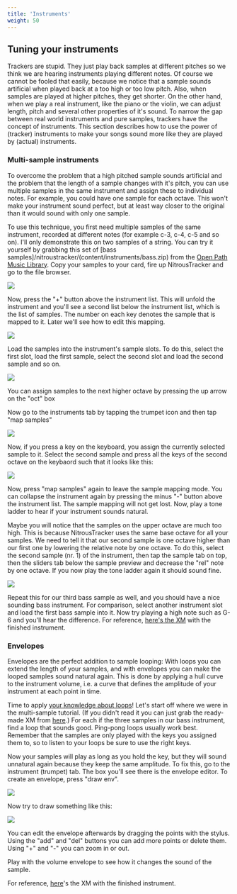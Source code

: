 ```yaml
---
title: 'Instruments'
weight: 50
---
```


## Tuning your instruments

Trackers are stupid. They just play back samples at different pitches so
we think we are hearing instruments playing different notes. Of course
we cannot be fooled that easily, because we notice that a sample sounds
artificial when played back at a too high or too low pitch. Also, when
samples are played at higher pitches, they get shorter. On the other
hand, when we play a real instrument, like the piano or the violin, we
can adjust length, pitch and several other properties of it\'s sound. To
narrow the gap between real world instruments and pure samples, trackers
have the concept of instruments. This section describes how to use the
power of (tracker) instruments to make your songs sound more like they
are played by (actual) instruments.

### Multi-sample instruments

To overcome the problem that a high pitched sample sounds artificial and
the problem that the length of a sample changes with it\'s pitch, you
can use multiple samples in the same instrument and assign these to
individual notes. For example, you could have one sample for each
octave. This won\'t make your instrument sound perfect, but at least way
closer to the original than it would sound with only one sample.

To use this technique, you first need multiple samples of the same
instrument, recorded at different notes (for example c-3, c-4, c-5 and
so on). I\'ll only demonstrate this on two samples of a string. You can
try it yourself by grabbing this set of [bass
samples]/nitroustracker/(content/instruments/bass.zip) from the [Open Path Music
Library](http://www.archive.org/details/OpenPathMusic44V3).
Copy your samples to your card, fire up NitrousTracker and go to the file
browser.

![](/nitroustracker/content/instruments/1.png)

Now, press the \"+\" button above the instrument list. This will unfold
the instrument and you\'ll see a second list below the instrument list,
which is the list of samples. The number on each key denotes the sample
that is mapped to it. Later we\'ll see how to edit this mapping.

![](/nitroustracker/content/instruments/2.png)

Load the samples into the instrument\'s sample slots. To do this, select
the first slot, load the first sample, select the second slot and load
the second sample and so on.

![](/nitroustracker/content/instruments/3.png)

You can assign samples to the next higher octave by pressing the up
arrow on the \"oct\" box

Now go to the instruments tab by tapping the trumpet icon and then tap
\"map samples\"

![](/nitroustracker/content/instruments/4.png)

Now, if you press a key on the keyboard, you assign the currently
selected sample to it. Select the second sample and press all the keys
of the second octave on the keybaord such that it looks like this:

![](/nitroustracker/content/instruments/5.png)

Now, press \"map samples\" again to leave the sample mapping mode. You
can collapse the instrument again by pressing the minus \"-\" button
above the instrument list. The sample mapping will not get lost. Now,
play a tone ladder to hear if your instrument sounds natural.

Maybe you will notice that the samples on the upper octave are much too
high. This is because NitrousTracker uses the same base octave for all
your samples. We need to tell it that our second sample is one octave
higher than our first one by lowering the relative note by one octave.
To do this, select the second sample (nr. 1) of the instrument, then tap
the sample tab on top, then the sliders tab below the sample preview and
decrease the \"rel\" note by one octave. If you now play the tone ladder
again it should sound fine.

![](/nitroustracker/content/instruments/55.png)

Repeat this for our third bass sample as well, and you should have a
nice sounding bass instrument. For comparison, select another instrument
slot and load the first bass sample into it. Now try playing a high note
such as G-6 and you\'ll hear the difference. For reference, [here\'s the
XM](/nitroustracker/content/instruments/bass.xm.zip) with the finished instrument.

### Envelopes

Envelopes are the perfect addition to sample looping: With loops you can
extend the length of your samples, and with envelopes you can make the
looped samples sound natural again. This is done by applying a hull
curve to the instrument volume, i.e. a curve that defines the amplitude
of your instrument at each point in time.

Time to apply [your knowledge about loops](#samples:looping)! Let\'s
start off where we were in the multi-sample tutorial. (If you didn\'t
read it you can just grab the ready-made XM from
[here](/nitroustracker/content/instruments/bass.xm.zip).) For each if the three samples
in our bass instrument, find a loop that sounds good. Ping-pong loops
usually work best. Remember that the samples are only played with the
keys you assigned them to, so to listen to your loops be sure to use the
right keys.

Now your samples will play as long as you hold the key, but they will
sound unnatural again because they keep the same amplitude. To fix this,
go to the instrument (trumpet) tab. The box you\'ll see there is the
envelope editor. To create an envelope, press \"draw env\".

![](/nitroustracker/content/instruments/6.png)

Now try to draw something like this:

![](/nitroustracker/content/instruments/7.png)

You can edit the envelope afterwards by dragging the points with the
stylus. Using the \"add\" and \"del\" buttons you can add more points or
delete them. Using \"+\" and \"-\" you can zoom in or out.

Play with the volume envelope to see how it changes the sound of the
sample.

For reference, [here](/nitroustracker/content/instruments/bass2.xm.zip)\'s the XM with
the finished instrument.
